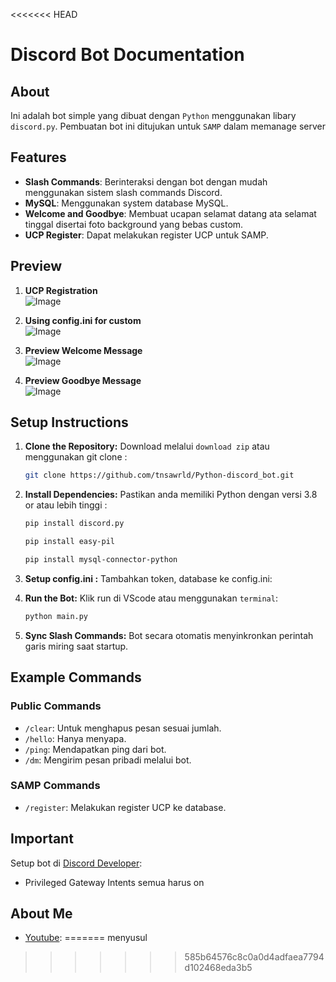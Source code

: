 <<<<<<< HEAD
# Discord Bot Documentation

## About
Ini adalah bot simple yang dibuat dengan `Python` menggunakan libary `discord.py`. Pembuatan bot ini ditujukan untuk `SAMP` dalam memanage server

## Features
- **Slash Commands**: Berinteraksi dengan bot dengan mudah menggunakan sistem slash commands Discord.
- **MySQL**: Menggunakan system database MySQL.
- **Welcome and Goodbye**: Membuat ucapan selamat datang ata selamat tinggal disertai foto background yang bebas custom.
- **UCP Register**: Dapat melakukan register UCP untuk SAMP. 

## Preview
1. **UCP Registration**</br>
![Image](https://github.com/user-attachments/assets/088717c9-248f-4f4b-a165-57f517510e1a)

2. **Using config.ini for custom**</br>
![Image](https://github.com/user-attachments/assets/aa555dc6-541e-46dd-85b7-01c097e57044)

3. **Preview Welcome Message**</br>
![Image](https://github.com/user-attachments/assets/b288bd72-cb72-4815-a151-3b6bfeef096d)

4. **Preview Goodbye Message**</br>
![Image](https://github.com/user-attachments/assets/bdc96a79-6af0-4199-99b9-74d84012ee6d)

## Setup Instructions

1. **Clone the Repository:**
   Download melalui `download zip` atau menggunakan git clone :
   ```bash
   git clone https://github.com/tnsawrld/Python-discord_bot.git
   ```

2. **Install Dependencies:**
   Pastikan anda memiliki Python dengan versi 3.8 or atau lebih tinggi :
   ```bash
   pip install discord.py
   ```
   ```bash
   pip install easy-pil
   ```
   ```bash
   pip install mysql-connector-python
   ```

3. **Setup config.ini :**
   Tambahkan token, database ke config.ini:

4. **Run the Bot:**
   Klik run di VScode atau menggunakan `terminal`:
   ```bash
   python main.py
   ```

5. **Sync Slash Commands:**
   Bot secara otomatis menyinkronkan perintah garis miring saat startup.

## Example Commands

### Public Commands
- `/clear`: Untuk menghapus pesan sesuai jumlah.
- `/hello`: Hanya menyapa.
- `/ping`: Mendapatkan ping dari bot.
- `/dm`: Mengirim pesan pribadi melalui bot.

### SAMP Commands
- `/register`: Melakukan register UCP ke database.

## Important
Setup bot di [Discord Developer](https://discord.com/developers/applications):
- Privileged Gateway Intents semua harus on

## About Me
- [Youtube](https://www.youtube.com/@Tnsawrld):
=======
menyusul
>>>>>>> 585b64576c8c0a0d4adfaea7794d102468eda3b5

